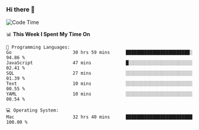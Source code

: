 ### Hi there 👋

<!--
**CrazyCollin/crazycollin** is a ✨ _special_ ✨ repository because its `README.md` (this file) appears on your GitHub profile.

Here are some ideas to get you started:

- 🔭 I’m currently working on ...
- 🌱 I’m currently learning ...
- 👯 I’m looking to collaborate on ...
- 🤔 I’m looking for help with ...
- 💬 Ask me about ...
- 📫 How to reach me: ...
- 😄 Pronouns: ...
- ⚡ Fun fact: ...
-->

<!--START_SECTION:waka-->
![Code Time](http://img.shields.io/badge/Code%20Time-2%2C518%20hrs%2038%20mins-blue)

📊 **This Week I Spent My Time On** 

```text
💬 Programming Languages: 
Go                       30 hrs 59 mins      ████████████████████████░   94.86 % 
JavaScript               47 mins             █░░░░░░░░░░░░░░░░░░░░░░░░   02.41 % 
SQL                      27 mins             ░░░░░░░░░░░░░░░░░░░░░░░░░   01.39 % 
Text                     10 mins             ░░░░░░░░░░░░░░░░░░░░░░░░░   00.55 % 
YAML                     10 mins             ░░░░░░░░░░░░░░░░░░░░░░░░░   00.54 % 

💻 Operating System: 
Mac                      32 hrs 40 mins      █████████████████████████   100.00 % 
```


<!--END_SECTION:waka-->
